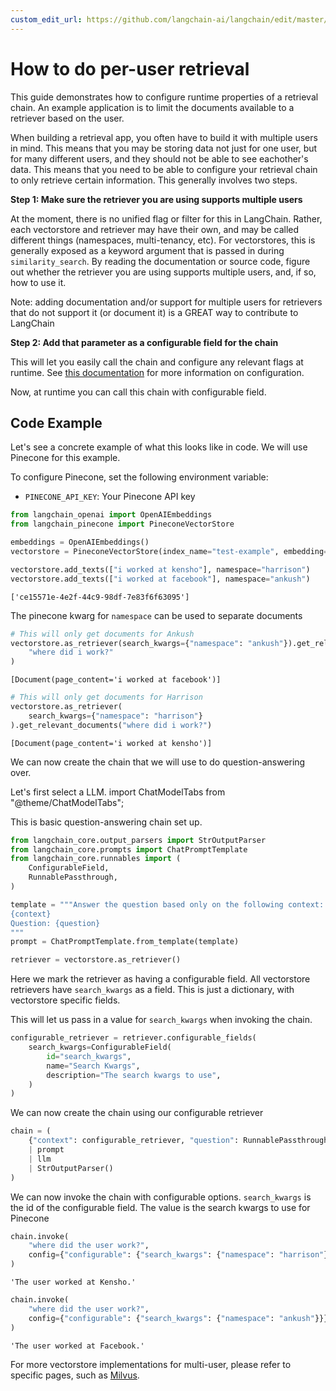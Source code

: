 ```yaml
---
custom_edit_url: https://github.com/langchain-ai/langchain/edit/master/docs/docs/how_to/qa_per_user.ipynb
---
```

# How to do per-user retrieval

This guide demonstrates how to configure runtime properties of a retrieval chain. An example application is to limit the documents available to a retriever based on the user.

When building a retrieval app, you often have to build it with multiple users in mind. This means that you may be storing data not just for one user, but for many different users, and they should not be able to see eachother's data. This means that you need to be able to configure your retrieval chain to only retrieve certain information. This generally involves two steps.

**Step 1: Make sure the retriever you are using supports multiple users**

At the moment, there is no unified flag or filter for this in LangChain. Rather, each vectorstore and retriever may have their own, and may be called different things (namespaces, multi-tenancy, etc). For vectorstores, this is generally exposed as a keyword argument that is passed in during `similarity_search`. By reading the documentation or source code, figure out whether the retriever you are using supports multiple users, and, if so, how to use it.

Note: adding documentation and/or support for multiple users for retrievers that do not support it (or document it) is a GREAT way to contribute to LangChain

**Step 2: Add that parameter as a configurable field for the chain**

This will let you easily call the chain and configure any relevant flags at runtime. See [this documentation](/docs/how_to/configure) for more information on configuration.

Now, at runtime you can call this chain with configurable field.

## Code Example

Let's see a concrete example of what this looks like in code. We will use Pinecone for this example.

To configure Pinecone, set the following environment variable:

- `PINECONE_API_KEY`: Your Pinecone API key


```python
from langchain_openai import OpenAIEmbeddings
from langchain_pinecone import PineconeVectorStore

embeddings = OpenAIEmbeddings()
vectorstore = PineconeVectorStore(index_name="test-example", embedding=embeddings)

vectorstore.add_texts(["i worked at kensho"], namespace="harrison")
vectorstore.add_texts(["i worked at facebook"], namespace="ankush")
```



```output
['ce15571e-4e2f-44c9-98df-7e83f6f63095']
```


The pinecone kwarg for `namespace` can be used to separate documents


```python
# This will only get documents for Ankush
vectorstore.as_retriever(search_kwargs={"namespace": "ankush"}).get_relevant_documents(
    "where did i work?"
)
```



```output
[Document(page_content='i worked at facebook')]
```



```python
# This will only get documents for Harrison
vectorstore.as_retriever(
    search_kwargs={"namespace": "harrison"}
).get_relevant_documents("where did i work?")
```



```output
[Document(page_content='i worked at kensho')]
```


We can now create the chain that we will use to do question-answering over.

Let's first select a LLM.
import ChatModelTabs from "@theme/ChatModelTabs";

<ChatModelTabs customVarName="llm" />

This is basic question-answering chain set up.


```python
from langchain_core.output_parsers import StrOutputParser
from langchain_core.prompts import ChatPromptTemplate
from langchain_core.runnables import (
    ConfigurableField,
    RunnablePassthrough,
)

template = """Answer the question based only on the following context:
{context}
Question: {question}
"""
prompt = ChatPromptTemplate.from_template(template)

retriever = vectorstore.as_retriever()
```

Here we mark the retriever as having a configurable field. All vectorstore retrievers have `search_kwargs` as a field. This is just a dictionary, with vectorstore specific fields.

This will let us pass in a value for `search_kwargs` when invoking the chain.


```python
configurable_retriever = retriever.configurable_fields(
    search_kwargs=ConfigurableField(
        id="search_kwargs",
        name="Search Kwargs",
        description="The search kwargs to use",
    )
)
```

We can now create the chain using our configurable retriever


```python
chain = (
    {"context": configurable_retriever, "question": RunnablePassthrough()}
    | prompt
    | llm
    | StrOutputParser()
)
```

We can now invoke the chain with configurable options. `search_kwargs` is the id of the configurable field. The value is the search kwargs to use for Pinecone


```python
chain.invoke(
    "where did the user work?",
    config={"configurable": {"search_kwargs": {"namespace": "harrison"}}},
)
```



```output
'The user worked at Kensho.'
```



```python
chain.invoke(
    "where did the user work?",
    config={"configurable": {"search_kwargs": {"namespace": "ankush"}}},
)
```



```output
'The user worked at Facebook.'
```


For more vectorstore implementations for multi-user, please refer to specific pages, such as [Milvus](/docs/integrations/vectorstores/milvus).
